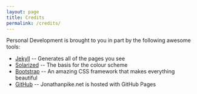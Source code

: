 ```yaml
---
layout: page
title: Credits
permalink: /credits/
---
```


Personal Development is brought to you in part by the following awesome tools: 

- [Jekyll](http://jekyllrb.com/) -- Generates all of the pages you see
- [Solarized](http://ethanschoonover.com/solarized) -- The basis for the colour scheme
- [Bootstrap](http://getbootstrap.com/) -- An amazing CSS framework that makes everything beautiful
- [GitHub](https://github.com/jonathanpike/jonathanpike.github.io) -- Jonathanpike.net is hosted with GitHub Pages